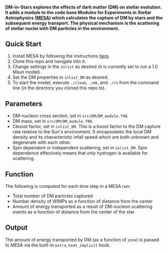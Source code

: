 #### DM-in-Stars explores the effects of dark matter (DM) on stellar evolution. It adds a module to the code base Modules for Experiments in Stellar Astrophysics ([MESA](http://mesa.sourceforge.net)) which calculates the capture of DM by stars and the subsequent energy transport. The physical mechanism is the scattering of stellar nuclei with DM particles in the environment.

## Quick Start ##
1. Install MESA by following the instructions [here](http://mesa.sourceforge.net/prereqs.html).
2. Clone this repo and navigate into it.
3. Change settings in the `inlist` as desired (it is currently set to run a 1.0 Msun model).
4. Set the DM properties in `inlist_DM` as desired.
5. To start the model, execute `./clean`, `./mk`, and `./rn` from the command line (in the directory you cloned this repo to).

## Parameters ##
- DM-nucleon cross section, set in `src/DM/DM_module.f90`.
- DM mass, set in `src/DM/DM_module.f90`.
- Cboost factor, set in `inlist_DM`. This is a boost factor to the DM capture rate relative to the Sun's environment. It encapsulates the local DM density and its characteristic infall speed which are both unknown and degenerate with each other.
- Spin dependent or independent scattering, set in `inlist_DM`. Spin dependence effectively means that only hydrogen is available for scattering.

## Function ##
The following is computed for each time step in a MESA run:
- Total number of DM particles captured
- Number density of WIMPs as a function of distance from the center
- Amount of energy transported as a result of DM-nucleon scattering events as a function of distance from the center of the star

## Output ##
The amount of energy transported by DM (as a function of `zone`) is passed to MESA via the built-in `extra_heat_implicit` hook.
